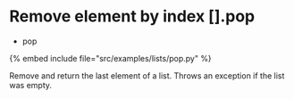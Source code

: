 # Remove element by index [].pop

* pop

{% embed include file="src/examples/lists/pop.py" %}


Remove and return the last element of a list. Throws an exception if the list was empty.



